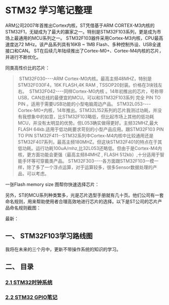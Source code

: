 # STM32 学习笔记整理

ARM公司2007年首推出Cortex内核，ST凭借基于ARM CORTEX-M3内核的STM32F1，无疑成为了最大的赢家之一。特别是STM32F103系列，更是成为市场上最通用的MCU系列之一。
STM32F103器件采用Cortex-M3内核，CPU最高速度达72 MHz。该产品系列具有16KB ~ 1MB Flash、多种控制外设、USB全速接口和CAN。
ST在后续几年陆续推出了Cortex-M0+、Cortex-M4内核的芯片，并进行不断优化。

同类高性价比的芯片：

> ​       STM32F030----ARM Cortex-M0内核。最高主频48MHZ，特别是STM32F030F4，16K FLASH,4K RAM , TSSOP20封装。价格在3块钱左右。
> ​       STM32F042----同样Cortex-M0内核 。14年初推出的芯片，号称带USB，CAN总线的最便宜的MCU。可以和STM32F103系列 完全 PIN TO PIN 。适用于需要USB功能的小型电脑周边产品。
> ​       STM32L053----Cortex-M0+内核，14年推出。STM32L152系列的芯片我测过功耗，并没有我想象中的如意，比STM32F103略低，但比起市场上其他的低功耗MCU，并没有太明显的优势。但L053确实做得更好。主频32MHZ,最大FLASH 64kb.适用于低功耗要求苛刻的小型产品应用。跟STM32F103 PIN TO PIN
> ​       STM32F411--STM32系列中Cortex-M4内核中比较通用还是STM32F407系列，最高主频180MHZ。但这块STM32F401的特点在于其低功耗。运行功耗100uA/mhz,比32L053还略低。但由于是Cortex-M4内核，更方面功能会更强（最高主频84MHZ , FLASH 512kb）,十分适用于智能手环等可穿戴类产品。
> ​       STM32F303----各方面跟STM32F103一模一样，除了多了一个浮点运算，对于运算较多，很多Sensor数据处理的产品，可以考虑。

一张Flash memory size 图帮你快速选择芯片：

另外，ST的MCU系列种类繁多，光是芯片选型手册就有几十页。他们公司有一套命名规则，用来帮助使用者合理高效地进行芯片的选择。以下是ST公司的芯片产品命名规则截图：

最新：



## 一、 STM32F103学习路线图
我将在未来的三个月中，更新不带操作系统的知识的学习。

## 二、 目录
### [2.1 STM32时钟系统]()
### [2.2 STM32 GPIO笔记]()